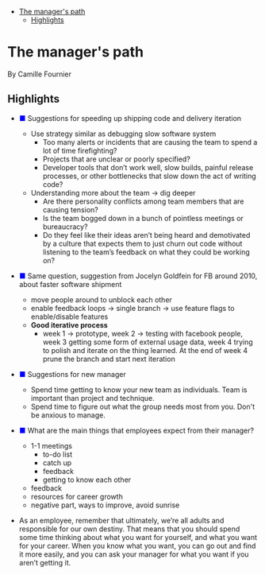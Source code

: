 - [The manager's path](#the-managers-path)
  - [Highlights](#highlights)

# The manager's path

By Camille Fournier

## Highlights

- <span style="color:#0000FF">&#9632;</span> Suggestions for speeding up shipping code and delivery iteration
   + Use strategy similar as debugging slow software system
       * Too many alerts or incidents that are causing the team to spend a lot of time firefighting?
       * Projects that are unclear or poorly specified?
       * Developer tools that don’t work well, slow builds, painful release processes, or other bottlenecks that slow down the act of writing code?
   + Understanding more about the team -> dig deeper
       *  Are there personality conflicts among team members that are causing tension?
       *  Is the team bogged down in a bunch of pointless meetings or bureaucracy? 
       *  Do they feel like their ideas aren’t being heard and demotivated by a culture that expects them to just churn out code without listening to the team’s feedback on what they could be working on? 

- <span style="color:#0000FF">&#9632;</span> Same question, suggestion from Jocelyn Goldfein for FB around 2010, about faster software shipment
    + move people around to unblock each other
    + enable feedback loops -> single branch -> use feature flags to enable/disable features
    + **Good iterative process** 
        * week 1 -> prototype, week 2 -> testing with facebook people, week 3 getting some form of external usage data, week 4 trying to polish and iterate on the thing learned.  At the end of week 4 prune the branch and start next iteration     


- <span style="color:#0000FF">&#9632;</span> Suggestions for new manager
   + Spend time getting to know your new team as individuals.  Team is important than project and technique.
   + Spend time to figure out what the group needs most from you.  Don't be anxious to manage.

- <span style="color:#0000FF">&#9632;</span> What are the main things that employees expect from their manager?
   + 1-1 meetings
       * to-do list
       * catch up
       * feedback
       * getting to know each other
   + feedback
   + resources for career growth
   + negative part, ways to improve, avoid sunrise

- As an employee, remember that ultimately, we’re all adults and responsible for our own destiny. That means that you should spend some time thinking about what you want for yourself, and what you want for your career. When you know what you want, you can go out and find it more easily, and you can ask your manager for what you want if you aren’t getting it.
